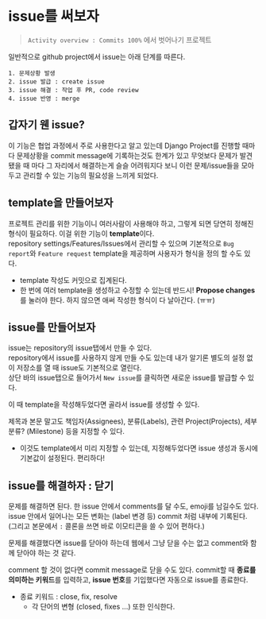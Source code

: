 # issue를 써보자
> `Activity overview : Commits 100%` 에서 벗어나기 프로젝트

일반적으로 github project에서 issue는 아래 단계를 따른다. 

```
1. 문제상황 발생
2. issue 발급 : create issue
3. issue 해결 : 작업 후 PR, code review
4. issue 반영 : merge
```

## 갑자기 웬 issue?
이 기능은 협업 과정에서 주로 사용한다고 알고 있는데 Django Project를 진행할 때마다 문제상황을 commit message에 기록하는것도 한계가 있고 무엇보다 문제가 발견됐을 때 마다 그 자리에서 해결하는게 슬슬 어려워지다 보니 이런 문제/issue들을 모아두고 관리할 수 있는 기능의 필요성을 느끼게 되었다.

## template을 만들어보자
프로젝트 관리를 위한 기능이니 여러사람이 사용해야 하고, 그렇게 되면 당연히 정해진 형식이 필요하다. 이걸 위한 기능이 **template**이다.  
repository settings/Features/Issues에서 관리할 수 있으며 기본적으로 `Bug report`와 `Feature request` template을 제공하며 사용자가 형식을 정의 할 수도 있다.

- template 작성도 커밋으로 집계된다. 
- 한 번에 여러 template을 생성하고 수정할 수 있는데 반드시! **Propose changes**를 눌러야 한다. 하지 않으면 애써 작성한 형식이 다 날아간다. (ㅠㅠ)

## issue를 만들어보자
issue는 repository의 issue탭에서 만들 수 있다.  
repository에서 issue를 사용하지 않게 만들 수도 있는데 내가 알기론 별도의 설정 없이 저장소를 열 때 issue도 기본적으로 열린다.  
상단 바의 issue탭으로 들어가서 `New issue`를 클릭하면 새로운 issue를 발급할 수 있다.

이 때 template을 작성해두었다면 골라서 issue를 생성할 수 있다.  

제목과 본문 말고도 책임자(Assignees), 분류(Labels), 관련 Project(Projects), 세부분류? (Milestone) 등을 지정할 수 있다.
- 이것도 template에서 미리 지정할 수 있는데, 지정해두었다면 issue 생성과 동시에 기본값이 설정된다. 편리하다!


## issue를 해결하자 : 닫기
문제를 해결하면 된다. 한 issue 안에서 comments를 달 수도, emoji를 남길수도 있다.  
issue 안에서 일어나는 모든 변화는 (label 변경 등) commit 처럼 내부에 기록된다.  
(그리고 본문에서 `:` 콜론을 쓰면 바로 이모티콘을 쓸 수 있어 편하다.)

문제를 해결했다면 issue를 닫아야 하는데 웹에서 그냥 닫을 수는 없고 comment와 함께 닫아야 하는 것 같다.  

comment 할 것이 없다면 commit message로 닫을 수도 있다. commit할 때 **종료를 의미하는 키워드**를 입력하고, **issue 번호**를 기입했다면 자동으로 issue를 종료한다.

- 종료 키워드 : close, fix, resolve
    - 각 단어의 변형 (closed, fixes ...) 또한 인식한다.